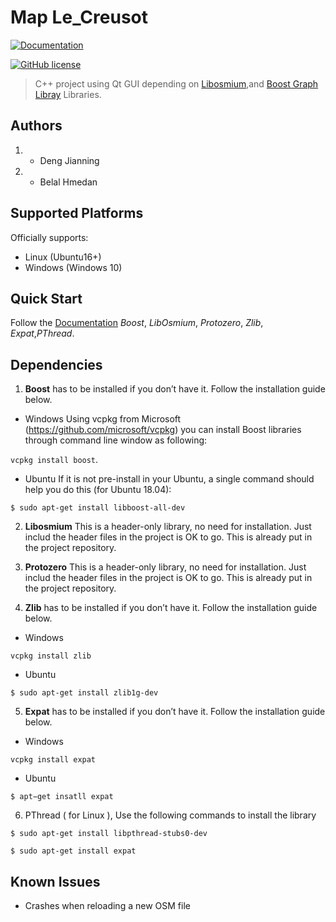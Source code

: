 # Map Le_Creusot

[![Documentation](https://img.shields.io/badge/Map-documentation-brightgreen.svg)](https://github.com/DJNing/MapLeCreusot/blob/master/Documentations/Report/Report.pdf)

[![GitHub license](https://img.shields.io/badge/license-GNU3-blue.svg)](/LICENSE)

>C++  project using Qt GUI depending on [Libosmium](https://github.com/osmcode/libosmium),and [Boost Graph Libray](https://www.boost.org/doc/libs/1_72_0/libs/graph/doc/table_of_contents.html) Libraries.

## Authors
1. * Deng Jianning
2. * Belal Hmedan

## Supported Platforms
Officially supports:
 - Linux (Ubuntu16+)
 - Windows (Windows 10)

## Quick Start
Follow the [Documentation](https://github.com/DJNing/MapLeCreusot/blob/master/Documentations/Report/Report.pdf) *Boost*, *LibOsmium*, *Protozero*, *Zlib*, *Expat*,*PThread*.





## Dependencies

1.  **Boost** has to be installed if you don’t have it. Follow the installation guide below.

- Windows
Using vcpkg from Microsoft (https://github.com/microsoft/vcpkg) you can install
Boost libraries through command line window as following:

`vcpkg install boost`.

- Ubuntu
If it is not pre-install in your Ubuntu, a single command should help you do this (for
Ubuntu 18.04):

`$ sudo apt-get install libboost-all-dev`

2. **Libosmium** This is a header-only library, no need for installation. Just includ the header files in the
project is OK to go. This is already put in the project repository.

3. **Protozero** This is a header-only library, no need for installation. Just includ the header files in the
project is OK to go. This is already put in the project repository.

4. **Zlib** has to be installed if you don’t have it. Follow the installation guide below.

- Windows

`vcpkg install zlib`

- Ubuntu

`$ sudo apt-get install zlib1g-dev`

5. **Expat** has to be installed if you don’t have it. Follow the installation guide below.

- Windows

`vcpkg install expat`

- Ubuntu

`$ apt−get insatll expat`

6. PThread ( for Linux ), Use the following commands to install the library 

`$ sudo apt-get install libpthread-stubs0-dev`

`$ sudo apt-get install expat`

## Known Issues

- Crashes when reloading a new OSM file
